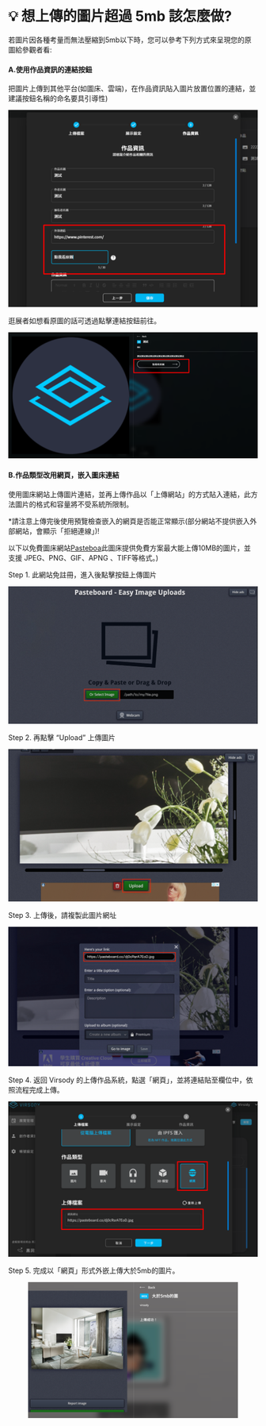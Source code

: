 # 💡 想上傳的圖片超過 5mb 該怎麼做?

若圖片因各種考量而無法壓縮到5mb以下時，您可以參考下列方式來呈現您的原圖給參觀者看:



#### A.使用作品資訊的連結按鈕

把圖片上傳到其他平台(如圖床、雲端)，在作品資訊貼入圖片放置位置的連結，並建議按鈕名稱的命名要具引導性)



![](<../../../.gitbook/assets/image (4).png>)

逛展者如想看原圖的話可透過點擊連結按鈕前往。

![](<../../../.gitbook/assets/image (9).png>)

####

#### B.作品類型改用網頁，嵌入圖床連結

使用圖床網站上傳圖片連結，並再上傳作品以「上傳網站」的方式貼入連結，此方法圖片的格式和容量將不受系統所限制。

\*請注意上傳完後使用預覽檢查嵌入的網頁是否能正常顯示(部分網站不提供嵌入外部網站，會顯示「拒絕連線」)!

以下以免費圖床網站[Pasteboa](https://pasteboard.co/)此圖床提供免費方案最大能上傳10MB的圖片，並支援 JPEG、PNG、GIF、APNG 、TIFF等格式。)

Step 1. 此網站免註冊，進入後點擊按鈕上傳圖片

![](<../../../.gitbook/assets/image (5) (1).png>)

Step 2. 再點擊 “Upload” 上傳圖片

![](<../../../.gitbook/assets/image (8).png>)

Step 3. 上傳後，請複製此圖片網址

![](<../../../.gitbook/assets/image (6).png>)

Step 4. 返回 Virsody 的上傳作品系統，點選「網頁」，並將連結貼至欄位中，依照流程完成上傳。

![](../../../.gitbook/assets/image.png)



Step 5. 完成以「網頁」形式外嵌上傳大於5mb的圖片。

<figure><img src="../../../.gitbook/assets/image (10).png" alt=""><figcaption></figcaption></figure>

